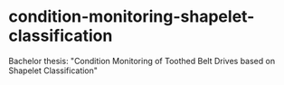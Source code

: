 # condition-monitoring-shapelet-classification
Bachelor thesis: "Condition Monitoring of Toothed Belt Drives based on Shapelet Classification"
